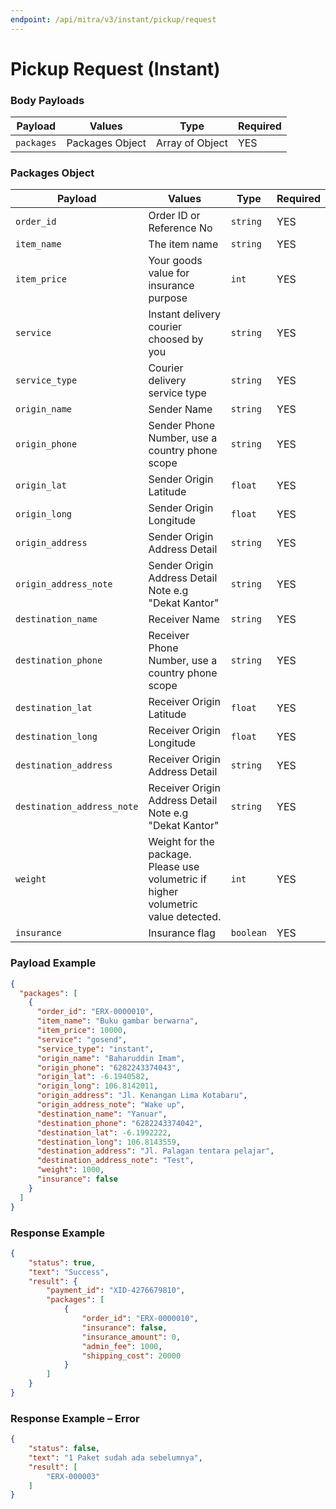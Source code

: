 ```yaml
---
endpoint: /api/mitra/v3/instant/pickup/request
---
```

# Pickup Request (Instant)

### Body Payloads
| Payload    | Values          | Type           | Required |
|------------|-----------------|----------------|----------|
| `packages` | Packages Object | Array of Object | YES      |


### Packages Object
| Payload                    | Values                                                                             | Type      | Required |
|----------------------------|------------------------------------------------------------------------------------|-----------|----------|
| `order_id`                 | Order ID or Reference No                                                           | `string`  | YES      |
| `item_name`                | The item name                                                                      | `string`  | YES      |
| `item_price`               | Your goods value for insurance purpose                                             | `int`     | YES      |
| `service`                  | Instant delivery courier choosed by you                                            | `string`  | YES      |
| `service_type`             | Courier delivery service type                                                      | `string`  | YES      |
| `origin_name`              | Sender Name                                                                        | `string`  | YES      |
| `origin_phone`             | Sender Phone Number, use a country phone scope                                     | `string`  | YES      |
| `origin_lat`               | Sender Origin Latitude                                                             | `float`   | YES      |
| `origin_long`              | Sender Origin Longitude                                                            | `float`   | YES      |
| `origin_address`           | Sender Origin Address Detail                                                       | `string`  | YES      |
| `origin_address_note`      | Sender Origin Address Detail Note e.g "Dekat Kantor"                               | `string`  | YES      |
| `destination_name`         | Receiver Name                                                                      | `string`  | YES      |
| `destination_phone`        | Receiver Phone Number, use a country phone scope                                   | `string`  | YES      |
| `destination_lat`          | Receiver Origin Latitude                                                           | `float`   | YES      |
| `destination_long`         | Receiver Origin Longitude                                                          | `float`   | YES      |
| `destination_address`      | Receiver Origin Address Detail                                                     | `string`  | YES      |
| `destination_address_note` | Receiver Origin Address Detail Note e.g "Dekat Kantor"                             | `string`  | YES      |
| `weight`                   | Weight for the package. Please use volumetric if higher volumetric value detected. | `int`     | YES      |
| `insurance`                | Insurance flag                                                                     | `boolean` | YES      |


### Payload Example
```json
{
  "packages": [
    {
      "order_id": "ERX-0000010",
      "item_name": "Buku gambar berwarna",
      "item_price": 10000,
      "service": "gosend",
      "service_type": "instant",
      "origin_name": "Baharuddin Imam",
      "origin_phone": "6282243374043",
      "origin_lat": -6.1940582,
      "origin_long": 106.8142011,
      "origin_address": "Jl. Kenangan Lima Kotabaru",
      "origin_address_note": "Wake up",
      "destination_name": "Yanuar",
      "destination_phone": "6282243374042",
      "destination_lat": -6.1992222,
      "destination_long": 106.8143559,
      "destination_address": "Jl. Palagan tentara pelajar",
      "destination_address_note": "Test",
      "weight": 1000,
      "insurance": false
    }
  ]
}
```

### Response Example
```json
{
	"status": true,
	"text": "Success",
	"result": {
		"payment_id": "XID-4276679810",
		"packages": [
			{
				"order_id": "ERX-0000010",
				"insurance": false,
				"insurance_amount": 0,
				"admin_fee": 1000,
				"shipping_cost": 20000
			}
		]
	}
}
```
### Response Example – Error
```json
{
	"status": false,
	"text": "1 Paket sudah ada sebelumnya",
	"result": [
		"ERX-000003"
	]
}
```

